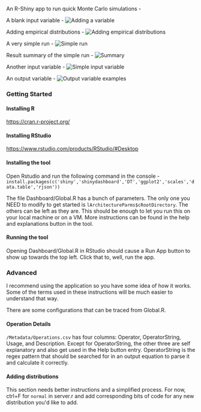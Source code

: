 An R-Shiny app to run quick Monte Carlo simulations -

A blank input variable -
![Adding a variable](/Screenshots/010_Add_Variable.png?raw=true)

Adding empirical distributions -
![Adding empirical distributions](/Screenshots/020_Empirical_Distributions.png?raw=true)

A very simple run -
![Simple run](/Screenshots/030_Simple_Run.png?raw=true)

Result summary of the simple run - 
![Summary](/Screenshots/040_Summary.png?raw=true)

Another input variable - 
![Simple input variable](/Screenshots/050_Input_Variable_Simple.png?raw=true)

An output variable -
![Output variable examples](/Screenshots/060_Output_Variables.png?raw=true)


### Getting Started

#### Installing R
https://cran.r-project.org/

#### Installing RStudio
https://www.rstudio.com/products/RStudio/#Desktop

#### Installing the tool
Open Rstudio and run the following command in the console - 
`install.packages(c('shiny','shinydashboard','DT','ggplot2','scales','data.table','rjson'))`

The file Dashboard/Global.R  has a bunch of parameters. The only one you NEED to modify to get started is `lArchitectureParms$cRootDirectory`. The others can be left as they are. This should be enough
to let you run this on your local machine or on a VM. More instructions can be found in the help
and explanations button in the tool.

#### Running the tool
Opening Dashboard/Global.R in RStudio should cause a Run App button to show up towards the top left. Click that to, well, run the app.

### Advanced

I recommend using the application so you have some idea of how it works. Some of the terms used in these instructions will be much easier to understand that way.

There are some configurations that can be traced from Global.R.

#### Operation Details

`/Metadata/Operations.csv` has four columns: Operator, OperatorString, Usage, and Description. Except for OperatorString, the other three are self explanatory and also get used in the Help button entry. OperatorString is the regex pattern that should be searched for in an output equation to parse it and calculate it correctly.

#### Adding distributions

This section needs better instructions and a simplified process. For now, ctrl+F for `normal` in server.r and add corresponding bits of code for any new distribution you'd like to add.